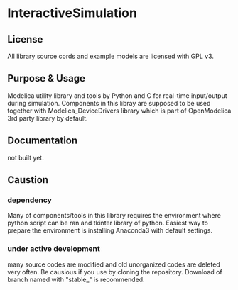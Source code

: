 # InteractiveSimulation

## License
All library source cords and example models are licensed with GPL v3.

## Purpose & Usage
Modelica utility library and tools by Python and C for real-time input/output during simulation.
Components in this libray are supposed to be used together with Modelica_DeviceDrivers library which is part of OpenModelica 3rd party library by default.

## Documentation
not built yet.

## Caustion 
### dependency
Many of components/tools in this library requires the environment where python script can be ran and tkinter library of python. Easiest way to prepare the environment is installing Anaconda3 with default settings.

### under active development
many source codes are modified and old unorganized codes are deleted very often. Be causious if you use by cloning the repository. Download of branch named with "stable_" is recommended.

